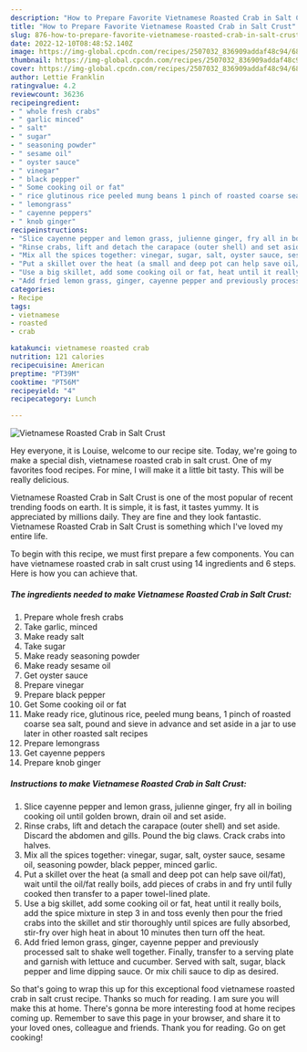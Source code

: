 ```yaml
---
description: "How to Prepare Favorite Vietnamese Roasted Crab in Salt Crust"
title: "How to Prepare Favorite Vietnamese Roasted Crab in Salt Crust"
slug: 876-how-to-prepare-favorite-vietnamese-roasted-crab-in-salt-crust
date: 2022-12-10T08:48:52.140Z
image: https://img-global.cpcdn.com/recipes/2507032_836909addaf48c94/680x482cq70/vietnamese-roasted-crab-in-salt-crust-recipe-main-photo.jpg
thumbnail: https://img-global.cpcdn.com/recipes/2507032_836909addaf48c94/680x482cq70/vietnamese-roasted-crab-in-salt-crust-recipe-main-photo.jpg
cover: https://img-global.cpcdn.com/recipes/2507032_836909addaf48c94/680x482cq70/vietnamese-roasted-crab-in-salt-crust-recipe-main-photo.jpg
author: Lettie Franklin
ratingvalue: 4.2
reviewcount: 36236
recipeingredient:
- " whole fresh crabs"
- " garlic minced"
- " salt"
- " sugar"
- " seasoning powder"
- " sesame oil"
- " oyster sauce"
- " vinegar"
- " black pepper"
- " Some cooking oil or fat"
- " rice glutinous rice peeled mung beans 1 pinch of roasted coarse sea salt pound and sieve in advance and set aside in a jar to use later in other roasted salt recipes"
- " lemongrass"
- " cayenne peppers"
- " knob ginger"
recipeinstructions:
- "Slice cayenne pepper and lemon grass, julienne ginger, fry all in boiling cooking oil until golden brown, drain oil and set aside."
- "Rinse crabs, lift and detach the carapace (outer shell) and set aside. Discard the  abdomen and gills. Pound the big claws. Crack crabs into halves."
- "Mix all the spices together: vinegar, sugar, salt, oyster sauce, sesame oil, seasoning powder, black pepper, minced garlic."
- "Put a skillet over the heat (a small and deep pot can help save oil/fat), wait until the oil/fat really boils, add pieces of crabs in and fry until fully cooked then transfer to a paper towel-lined plate."
- "Use a big skillet, add some cooking oil or fat, heat until it really boils, add the spice mixture in step 3 in and toss evenly then pour the fried crabs into the skillet and stir thoroughly until spices are fully absorbed, stir-fry over high heat in about 10 minutes then turn off the heat."
- "Add fried lemon grass, ginger, cayenne pepper and previously processed salt to shake well together. Finally, transfer to a serving plate and garnish with lettuce and cucumber. Served with salt, sugar, black pepper and lime dipping sauce. Or mix chili sauce to dip as desired."
categories:
- Recipe
tags:
- vietnamese
- roasted
- crab

katakunci: vietnamese roasted crab 
nutrition: 121 calories
recipecuisine: American
preptime: "PT39M"
cooktime: "PT56M"
recipeyield: "4"
recipecategory: Lunch

---
```



![Vietnamese Roasted Crab in Salt Crust](https://img-global.cpcdn.com/recipes/2507032_836909addaf48c94/680x482cq70/vietnamese-roasted-crab-in-salt-crust-recipe-main-photo.jpg)

Hey everyone, it is Louise, welcome to our recipe site. Today, we're going to make a special dish, vietnamese roasted crab in salt crust. One of my favorites food recipes. For mine, I will make it a little bit tasty. This will be really delicious.



Vietnamese Roasted Crab in Salt Crust is one of the most popular of recent trending foods on earth. It is simple, it is fast, it tastes yummy. It is appreciated by millions daily. They are fine and they look fantastic. Vietnamese Roasted Crab in Salt Crust is something which I've loved my entire life.


To begin with this recipe, we must first prepare a few components. You can have vietnamese roasted crab in salt crust using 14 ingredients and 6 steps. Here is how you can achieve that.

<!--inarticleads1-->

##### The ingredients needed to make Vietnamese Roasted Crab in Salt Crust:

1. Prepare  whole fresh crabs
1. Take  garlic, minced
1. Make ready  salt
1. Take  sugar
1. Make ready  seasoning powder
1. Make ready  sesame oil
1. Get  oyster sauce
1. Prepare  vinegar
1. Prepare  black pepper
1. Get  Some cooking oil or fat
1. Make ready  rice, glutinous rice, peeled mung beans, 1 pinch of roasted coarse sea salt, pound and sieve in advance and set aside in a jar to use later in other roasted salt recipes
1. Prepare  lemongrass
1. Get  cayenne peppers
1. Prepare  knob ginger




<!--inarticleads2-->

##### Instructions to make Vietnamese Roasted Crab in Salt Crust:

1. Slice cayenne pepper and lemon grass, julienne ginger, fry all in boiling cooking oil until golden brown, drain oil and set aside.
1. Rinse crabs, lift and detach the carapace (outer shell) and set aside. Discard the  abdomen and gills. Pound the big claws. Crack crabs into halves.
1. Mix all the spices together: vinegar, sugar, salt, oyster sauce, sesame oil, seasoning powder, black pepper, minced garlic.
1. Put a skillet over the heat (a small and deep pot can help save oil/fat), wait until the oil/fat really boils, add pieces of crabs in and fry until fully cooked then transfer to a paper towel-lined plate.
1. Use a big skillet, add some cooking oil or fat, heat until it really boils, add the spice mixture in step 3 in and toss evenly then pour the fried crabs into the skillet and stir thoroughly until spices are fully absorbed, stir-fry over high heat in about 10 minutes then turn off the heat.
1. Add fried lemon grass, ginger, cayenne pepper and previously processed salt to shake well together. Finally, transfer to a serving plate and garnish with lettuce and cucumber. Served with salt, sugar, black pepper and lime dipping sauce. Or mix chili sauce to dip as desired.




So that's going to wrap this up for this exceptional food vietnamese roasted crab in salt crust recipe. Thanks so much for reading. I am sure you will make this at home. There's gonna be more interesting food at home recipes coming up. Remember to save this page in your browser, and share it to your loved ones, colleague and friends. Thank you for reading. Go on get cooking!
